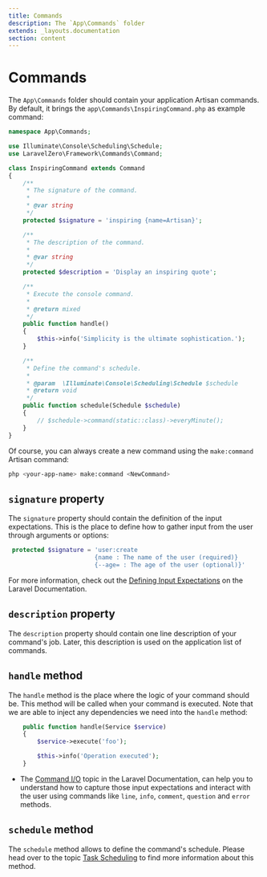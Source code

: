 ```yaml
---
title: Commands
description: The `App\Commands` folder
extends: _layouts.documentation
section: content
---
```


# Commands

The `App\Commands` folder should contain your application Artisan commands. By default,
it brings the `app\Commands\InspiringCommand.php` as example command:
```php
namespace App\Commands;

use Illuminate\Console\Scheduling\Schedule;
use LaravelZero\Framework\Commands\Command;

class InspiringCommand extends Command
{
    /**
     * The signature of the command.
     *
     * @var string
     */
    protected $signature = 'inspiring {name=Artisan}';

    /**
     * The description of the command.
     *
     * @var string
     */
    protected $description = 'Display an inspiring quote';

    /**
     * Execute the console command.
     *
     * @return mixed
     */
    public function handle()
    {
        $this->info('Simplicity is the ultimate sophistication.');
    }

    /**
     * Define the command's schedule.
     *
     * @param  \Illuminate\Console\Scheduling\Schedule $schedule
     * @return void
     */
    public function schedule(Schedule $schedule)
    {
        // $schedule->command(static::class)->everyMinute();
    }
}
```

Of course, you can always create a new command using the `make:command` Artisan command:
```bash
php <your-app-name> make:command <NewCommand>
```

## `signature` property

The `signature` property should contain the definition of the input expectations. This is the place
to define how to gather input from the user through arguments or options:
```php
 protected $signature = 'user:create
                        {name : The name of the user (required)}
                        {--age= : The age of the user (optional)}'
```

For more information, check out the [Defining Input Expectations](https://laravel.com/docs/5.7/artisan#defining-input-expectations)
on the Laravel Documentation.

## `description` property

The `description` property should contain one line description of your command's job. Later, this description is
used on the application list of commands.

## `handle` method

The `handle` method is the place where the logic of your command should be. This method will be called when your
command is executed. Note that we are able to inject any dependencies we need into the `handle` method:
```php
    public function handle(Service $service)
    {
        $service->execute('foo');

        $this->info('Operation executed');
    }
```

- The [Command I/O](https://laravel.com/docs/artisan#command-io) topic in the Laravel Documentation, can help
you to understand how to capture those input expectations and interact with the user using commands
like `line`, `info`, `comment`, `question` and `error` methods.

## `schedule` method

The `schedule` method allows to define the command's schedule. Please head over to the
topic [Task Scheduling](/docs/task-scheduling) to find more information about this method.
